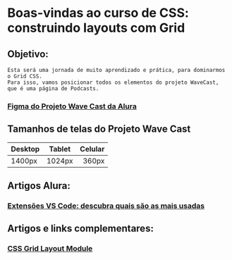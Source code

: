 # Boas-vindas ao curso de **CSS: construindo layouts com Grid**

## Objetivo:
    Esta será uma jornada de muito aprendizado e prática, para dominarmos o Grid CSS. 
    Para isso, vamos posicionar todos os elementos do projeto WaveCast, que é uma página de Podcasts.

### [Figma do Projeto Wave Cast da Alura](https://www.figma.com/design/OkuJrConH0zKqaz6awMDvd/WaveCast-%7C-Curso-de-Grid?node-id=10701-312)

## Tamanhos de telas do Projeto Wave Cast

| Desktop    | Tablet      | Celular     |
|:-----------|:-----------:|------------:|
| 1400px     | 1024px      | 360px       |

## Artigos Alura:
### [Extensões VS Code: descubra quais são as mais usadas](https://www.alura.com.br/artigos/extensoes-vs-code-descubra-as-mais-usadas)


## Artigos e links complementares:
### [CSS Grid Layout Module](https://www.w3schools.com/css/css_grid.asp)
